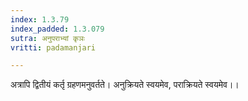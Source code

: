 ```yaml
---
index: 1.3.79
index_padded: 1.3.079
sutra: अनुपराभ्यां कृञः
vritti: padamanjari

---
```

अत्रापि द्वितीयं कर्तृ ग्रहणमनुवर्तते। अनुक्रियते स्वयमेव, पराक्रियते स्वयमेव।।